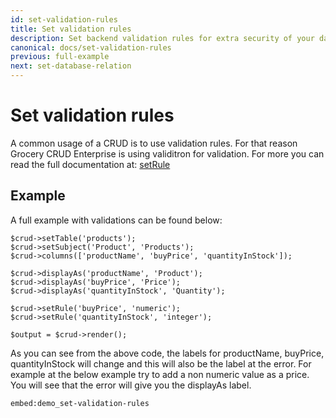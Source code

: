 ```yaml
---
id: set-validation-rules
title: Set validation rules
description: Set backend validation rules for extra security of your data with Grocery CRUD. 
canonical: docs/set-validation-rules
previous: full-example
next: set-database-relation
---
```


# Set validation rules

A common usage of a CRUD is to use validation rules. 
For that reason Grocery CRUD Enterprise is using validitron for validation. 
For more you can read the full documentation at: [setRule](/docs/set-rule)

## Example

A full example with validations can be found below:
<pre><code class="language-php">$crud->setTable('products');
$crud->setSubject('Product', 'Products');
$crud->columns(['productName', 'buyPrice', 'quantityInStock']);

$crud->displayAs('productName', 'Product');
$crud->displayAs('buyPrice', 'Price');
$crud->displayAs('quantityInStock', 'Quantity');

$crud->setRule('buyPrice', 'numeric');
$crud->setRule('quantityInStock', 'integer');

$output = $crud->render();
</code></pre>

As you can see from the above code, the labels for productName, buyPrice, quantityInStock will change and this will also be the label at the error. For example at the below example try to add a non numeric value as a price. You will see that the error will give you the displayAs label.

`embed:demo_set-validation-rules`
